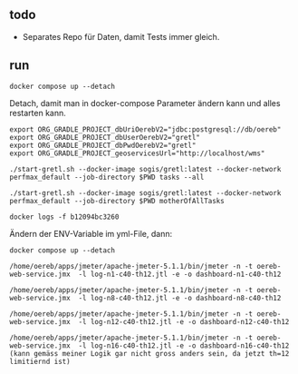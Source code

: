 ## todo
- Separates Repo für Daten, damit Tests immer gleich.


## run

```
docker compose up --detach
```
Detach, damit man in docker-compose Parameter ändern kann und alles restarten kann.

```
export ORG_GRADLE_PROJECT_dbUriOerebV2="jdbc:postgresql://db/oereb"
export ORG_GRADLE_PROJECT_dbUserOerebV2="gretl"
export ORG_GRADLE_PROJECT_dbPwdOerebV2="gretl"
export ORG_GRADLE_PROJECT_geoservicesUrl="http://localhost/wms"
```

```
./start-gretl.sh --docker-image sogis/gretl:latest --docker-network perfmax_default --job-directory $PWD tasks --all
```

```
./start-gretl.sh --docker-image sogis/gretl:latest --docker-network perfmax_default --job-directory $PWD motherOfAllTasks
```

```
docker logs -f b12094bc3260
```

Ändern der ENV-Variable im yml-File, dann:

```
docker compose up --detach
```

```
/home/oereb/apps/jmeter/apache-jmeter-5.1.1/bin/jmeter -n -t oereb-web-service.jmx  -l log-n1-c40-th12.jtl -e -o dashboard-n1-c40-th12

/home/oereb/apps/jmeter/apache-jmeter-5.1.1/bin/jmeter -n -t oereb-web-service.jmx  -l log-n8-c40-th12.jtl -e -o dashboard-n8-c40-th12

/home/oereb/apps/jmeter/apache-jmeter-5.1.1/bin/jmeter -n -t oereb-web-service.jmx  -l log-n12-c40-th12.jtl -e -o dashboard-n12-c40-th12

/home/oereb/apps/jmeter/apache-jmeter-5.1.1/bin/jmeter -n -t oereb-web-service.jmx  -l log-n16-c40-th12.jtl -e -o dashboard-n16-c40-th12 
(kann gemäss meiner Logik gar nicht gross anders sein, da jetzt th=12 limitiernd ist)

```